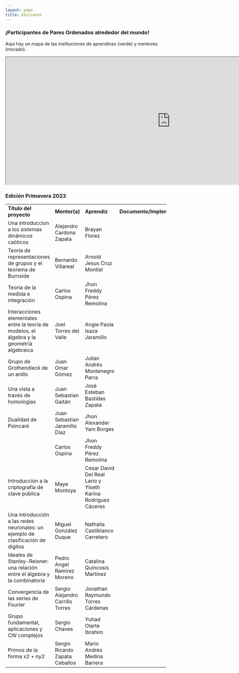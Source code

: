 ```yaml
---
layout: page
title: Ediciones
---
```


### ¡Participantes de Pares Ordenados alrededor del mundo! 

Aquí hay un mapa de las instituciones de aprendices (verde) y mentores (morado).

<iframe src="https://www.google.com/maps/d/u/0/embed?mid=17gvVo-n7jUESZIj9mvyw8PyEfcYkHHQ&ehbc=2E312F" width="1028" height="400"></iframe>

### Edición Primavera 2023
<table>
  <tr>
    <td><strong>Título del proyecto</strong></td>
    <td><strong>Mentor(a)</strong></td>
    <td><strong>Aprendiz</strong></td>
    <td><strong>Documento/Implementación</strong></td>
  </tr>
  <tr>
    <td>Una introduccion a los sistemas dinámicos caóticos</td>
    <td>Alejandro Cardona Zapata</td>
    <td>Brayan Florez</td>
    <td> </td>
  </tr>
  <tr>
    <td>Teoría de representaciones de grupos y el teorema de Burnside</td>
    <td>Bernardo Villareal</td>
    <td>Arnold Jesus Cruz Montiel</td>
    <td> </td>
  </tr>
  <tr>
    <td>Teoría de la medida e integración</td>
    <td>Carlos Ospina</td>
    <td>Jhon Freddy Pérez Remolina</td>
    <td> </td>
  </tr>
  <tr>
    <td>Interacciones elementales entre la teoría de modelos, el álgebra y la geometría algebraica</td>
    <td>Joel Torres del Valle</td>
    <td>Angie Paola Isaza Jaramillo </td>
    <td> </td>
  </tr>
  <tr>
    <td>Grupo de Grothendieck de un anillo</td>
    <td>Juan Omar Gómez</td>
    <td>Julian Andrés Montenegro Parra</td>
    <td> </td>
  </tr>
  <tr>
    <td>Una vista a través de homologías</td>
    <td>Juan Sebastian Gaitán</td>
    <td>José Esteban Bastidas Zapata</td>
    <td> </td>
  </tr>
  <tr>
    <td>Dualidad de Poincaré</td>
    <td>Juan Sebastian Jaramillo Díaz</td>
    <td>Jhon Alexander Yam Borges</td>
    <td> </td>
  </tr>
  <tr>
    <td> </td>
    <td>Carlos Ospina</td>
    <td>Jhon Freddy Pérez Remolina</td>
    <td> </td>
  </tr>
  <tr>
    <td>Introducción a la criptografía de clave pública</td>
    <td>Maye Montoya</td>
    <td>Cesar David Del Real Lario y Yiseth Karina Rodriguez Cáceres</td>
    <td> </td>
  </tr>
  <tr>
    <td>Una introducción a las redes neuronales: un ejemplo de clasificación de dígitos</td>
    <td>Miguel González Duque</td>
    <td>Nathalia Castiblanco Carretero</td>
    <td> </td>
  </tr>
  <tr>
    <td>Ideales de Stanley-Reisner: una relación entre el álgebra y la combinatoria</td>
    <td>Pedro Angel Ramirez Moreno</td>
    <td>Catalina Quincosis Martínez</td>
    <td> </td>
  </tr>
  <tr>
    <td>Convergencia de las series de Fourier</td>
    <td>Sergio Alejandro Carrillo Torres</td>
    <td>Jonathan Raymundo Torres Cárdenas</td>
    <td> </td>
  </tr>
  <tr>
    <td>Grupo fundamental, aplicaciones y CW complejos</td>
    <td>Sergio Chaves</td>
    <td>Yuhad Olarte Ibrahim</td>
    <td> </td>
  </tr>
  <tr>
    <td>Primos de la forma x2 + ny2</td>
    <td>Sergio Ricardo Zapata Ceballos</td>
    <td>Mario Andrés Medina Barrera</td>
    <td> </td>
  </tr>
</table>

